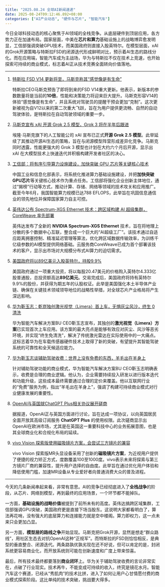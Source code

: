 ```yaml
---
title: "2025.08.24 全球AI新闻速递"
date: 2025-08-24T09:12:46.892+08:00
categories: ["AI产业动态", "硬件与芯片", "智能汽车"]
---
```


今日全球科技动态的核心聚焦于AI领域的全栈竞争。从底层硬件到顶层应用，各方势力正在加速布局。国家层面，中美在**芯片和算力**基础设施上的战略博弈愈发明显，工信部强调突破GPU技术，而美国政府则直接入股英特尔。在模型层面，xAI的Grok开源策略与特斯拉FSD的闭源迭代形成鲜明对比，预示着AI生态的路线分化。而在应用端，智能汽车成为主战场，华为与特斯拉不仅在技术上竞速，也开始探索可持续的商业模式，标志着AI正从技术竞赛全面转向价值落地。

---

1.  [特斯拉 FSD V14 更新将至，马斯克称其“感觉像是有生命”](https://www.ithome.com/0/877/582.htm)

    特斯拉CEO马斯克预告了即将到来的FSD V14重大更新。他表示，新版本的参数数量将是当前的**10倍**，性能和决策能力将迎来巨大提升。马斯克形容V14的体验“感觉像是有生命”，并且系统对驾驶员的提醒干预会更加“克制”。这次更新被视为自V12以来的第二次重大飞跃，旨在为用户提供更流畅、自然的自动驾驶体验，是特斯拉在自动驾驶领域的重要一步。


2.  [马斯克宣布 xAI 开源 Grok 2.5 模型，Grok 3 将在半年后跟进](https://www.ithome.com/0/877/581.htm)

    埃隆·马斯克旗下的人工智能公司 xAI 宣布已正式**开源 Grok 2.5 模型**。此举延续了其推动开源AI生态的策略，旨在与闭源模型阵营形成差异化竞争。马斯克同时透露，性能更强大的 Grok 3 模型也计划在大约六个月后开源，显示出 xAI 在大模型技术上快速迭代并积极构建开发者社区的决心。


3.  [工信部：将有序引导算力设施建设，加快突破 GPU 芯片等关键核心技术](https://www.ithome.com/0/877/592.htm)

    中国工业和信息化部表示，将系统化推进算力基础设施建设，并把**加快突破GPU芯片**等关键核心技术作为重点任务。工信部将强化企业创新主体地位，通过“揭榜”行动等方式，推动计算、存储、网络等领域的技术攻关和应用推广。截至今年6月，我国智能算力规模已达788 EFLOPS，此举旨在巩固信息通信业的领先地位并保障国家算力自主可控。


4.  [英伟达公布 Spectrum-XGS Ethernet 技术：跨区域构建 AI 超级集群，CoreWeave 率先部署](https://www.ithome.com/0/877/578.htm)

    英伟达发布了全新的 **NVIDIA Spectrum-XGS Ethernet** 技术，旨在将地理上分散的多个数据中心互联，整合成一个巨大的“AI超级工厂”。该技术通过自适应距离拥塞控制、精准延迟管理等算法，优化跨区域数据传输效率，为训练千亿级参数的AI模型提供网络基础。云服务商CoreWeave已成为首个部署该技术的客户，显示出市场对大规模分布式AI算力的迫切需求。


5.  [美国政府将以89亿美元入股英特尔，持股9.9%](https://www.ithome.com/0/877/586.htm)

    美国政府通过一项重大投资，将以每股20.47美元的价格购入英特尔4.333亿股普通股，总投资额高达**89亿美元**。交易完成后，美国政府将持有英特尔9.9%的股份，并获得为期五年的认股权证。此举是美国强化本土半导体产业链、确保在关键技术领域领导地位的战略性举措，对全球芯片产业格局将产生深远影响。


6.  [华为靳玉志：乾崑独创激光视觉（Limera）首上车，无惧灰尘风沙，终生 0 清洗](https://www.ithome.com/0/877/583.htm)

    华为智能汽车解决方案BU CEO靳玉志宣布，其独创的**激光视觉（Limera）方案**已实现首次上车应用。该方案的最大亮点是能够有效应对灰尘、风沙等恶劣环境，并实现“终生免清洗”，解决了传统激光雷达在实际使用中的一大痛点。这标志着华为在车载传感器硬件技术上取得了新的突破，有望提升其智能驾驶系统的可靠性和全天候适应能力。


7.  [华为靳玉志谈辅助驾驶收费：世界上没有免费的东西，羊毛出在羊身上](https://www.ithome.com/0/877/572.htm)

    针对辅助驾驶功能的商业模式，华为智能汽车解决方案BU CEO靳玉志明确表示，收费是合理的商业逻辑。他认为，企业需要持续投入研发以进行版本迭代和功能升级，这些成本最终需要通过合理的定价来覆盖。他以互联网行业的“免费”服务为例，指出“羊毛出在羊身上”，强调了构建可持续商业模式对行业健康发展的重要性。


8.  [OpenAI与英国就ChatGPT Plus相关协议展开磋商](https://36kr.com/newsflashes/3436093984886407?f=rss)

    据报道，OpenAI正与英国方面进行讨论，旨在达成一项协议，以向英国居民全面开放其高级订阅服务 **ChatGPT Plus** 的使用权限。此次磋商显示出OpenAI在欧洲市场，尤其是在英国这一重要科技中心的业务拓展意图，也是其全球商业化和合规化布局的延续。


9.  [vivo Vision 探索版使用磁吸镜片方案，会尝试三方镜片的兼容](https://www.ithome.com/0/877/589.htm)

    vivo Vision 探索版MR头显设备采用了创新的**磁吸镜片方案**，为近视用户提供了便捷的视力矫正方式，度数覆盖100至1000度。vivo表示未来将探索与第三方镜片厂商的兼容性，提升用户选择的自由度。此举旨在通过优化用户体验和降低使用门槛，加速MR设备从专业爱好者向普通消费大众的普及进程。

---

今天的几条新闻串起来看，非常有意思。AI的竞争已经彻底进入了**全栈战争**的阶段，从芯片、网络到模型，再到最终的应用场景，一个环节都不能掉队。

一方面，**基础设施的战略价值**被提到了前所未有的高度。英伟达搞跨区域集群，工信部强调GPU突破，美国政府更是直接下场当股东。这说明大家都看明白了，算法再花哨，没有强大的底层算力和连接能力就是空中楼阁。算力即权力，这一点未来只会更加凸显。

另一方面，**模型层的路线之争**开始显现。马斯克把Grok开源，显然是想走“群众路线”，用社区生态去对抗OpenAI这种“正规军”。而特斯拉的FSD则恰恰相反，是典型的垂直整合、闭源迭代。两条路孰优孰劣现在还不好说，但可以肯定的是，封闭系统更容易商业化，而开放系统则可能在创新速度和广度上带来惊喜。

最后，所有技术最终都要落到**商业闭环**上。华为关于辅助驾驶收费的言论非常实在，点破了行业现实。技术再牛，不能变成可持续的收入，终究是镜花水月。智能汽车这个赛道，已经从“秀肌肉”的技术比拼，进入了如何让用户心甘情愿付费的商业模式探索阶段。这比单纯的技术突破，挑战要大得多。